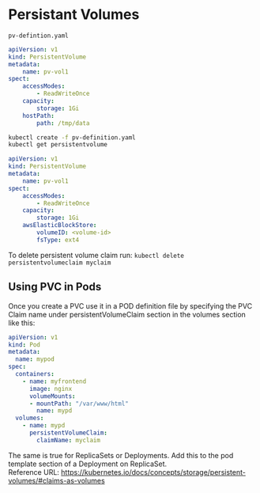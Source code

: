 # Persistant Volumes
`pv-defintion.yaml`
```yaml
apiVersion: v1
kind: PersistentVolume
metadata: 
    name: pv-vol1
spect:
    accessModes:
        - ReadWriteOnce
    capacity:
        storage: 1Gi
    hostPath:
        path: /tmp/data
```
```bash
kubectl create -f pv-definition.yaml
kubectl get persistentvolume
```
```yaml
apiVersion: v1
kind: PersistentVolume
metadata: 
    name: pv-vol1
spect:
    accessModes:
        - ReadWriteOnce
    capacity:
        storage: 1Gi
    awsElasticBlockStore:
        volumeID: <volume-id>
        fsType: ext4
```
To delete persistent volume claim run:
`kubectl delete persistentvolumeclaim myclaim`

## Using PVC in Pods
Once you create a PVC use it in a POD definition file by specifying the PVC Claim name under persistentVolumeClaim section in the volumes section like this:

```yaml
apiVersion: v1
kind: Pod
metadata:
  name: mypod
spec:
  containers:
    - name: myfrontend
      image: nginx
      volumeMounts:
      - mountPath: "/var/www/html"
        name: mypd
  volumes:
    - name: mypd
      persistentVolumeClaim:
        claimName: myclaim
```
The same is true for ReplicaSets or Deployments. Add this to the pod template section of a Deployment on ReplicaSet.  
Reference URL: https://kubernetes.io/docs/concepts/storage/persistent-volumes/#claims-as-volumes

